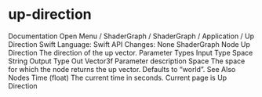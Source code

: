 # up-direction
 Documentation 
 Open Menu 
/
 ShaderGraph 
/
ShaderGraph
/
 Application 
/
 Up Direction 
Swift
Language: 
Swift
 API Changes: 
None
ShaderGraph Node
Up Direction
The direction of the up vector.
Parameter Types
Input
Type
Space
String
Output
Type
Out
Vector3f
Parameter description
Space
The space for which the node returns the up vector. Defaults to “world”.
See Also
Nodes
Time (float)
The current time in seconds.
 Current page is Up Direction 